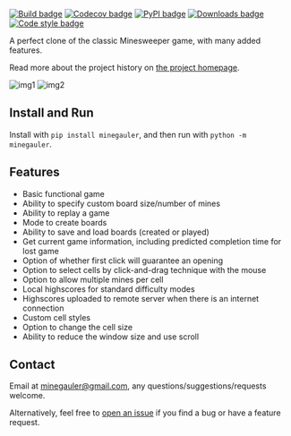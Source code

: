 [![Build badge](https://img.shields.io/github/workflow/status/LewisGaul/minegauler/Workflow%20for%20full%20test%20matrix/dev)](https://github.com/LewisGaul/minegauler/actions?query=workflow%3A%22Workflow+for+full+test+matrix%22+branch%3Adev)
[![Codecov badge](https://img.shields.io/codecov/c/github/LewisGaul/minegauler/dev)](https://codecov.io/gh/LewisGaul/minegauler/)
[![PyPI badge](https://img.shields.io/pypi/v/minegauler.svg)](https://pypi.python.org/pypi/minegauler/)
[![Downloads badge](https://img.shields.io/github/downloads/LewisGaul/minegauler/total)](https://github.com/LewisGaul/minegauler/releases/)
[![Code style badge](https://img.shields.io/badge/code%20style-black-000000.svg)](https://black.readthedocs.io/en/stable/)


A perfect clone of the classic Minesweeper game, with many added features.

Read more about the project history on [the project homepage](https://github.com/LewisGaul/minegauler).


![img1](https://raw.githubusercontent.com/LewisGaul/minegauler/26fbc3d0fad5c70e5e9f9a1c37114da1d92507e5/img/screenshots/beginner_start.png)
![img2](https://raw.githubusercontent.com/LewisGaul/minegauler/26fbc3d0fad5c70e5e9f9a1c37114da1d92507e5/img/screenshots/beginner_win.png)


## Install and Run

Install with `pip install minegauler`, and then run with `python -m minegauler`.


## Features

- Basic functional game
- Ability to specify custom board size/number of mines
- Ability to replay a game
- Mode to create boards
- Ability to save and load boards (created or played)
- Get current game information, including predicted completion time for lost game
- Option of whether first click will guarantee an opening
- Option to select cells by click-and-drag technique with the mouse
- Option to allow multiple mines per cell
- Local highscores for standard difficulty modes
- Highscores uploaded to remote server when there is an internet connection
- Custom cell styles
- Option to change the cell size
- Ability to reduce the window size and use scroll


## Contact

Email at minegauler@gmail.com, any questions/suggestions/requests welcome.

Alternatively, feel free to [open an issue](https://github.com/LewisGaul/minegauler/issues) if you find a bug or have a feature request.
